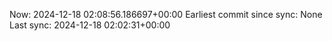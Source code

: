 Now: 2024-12-18 02:08:56.186697+00:00 Earliest commit since sync: None Last sync: 2024-12-18 02:02:31+00:00
